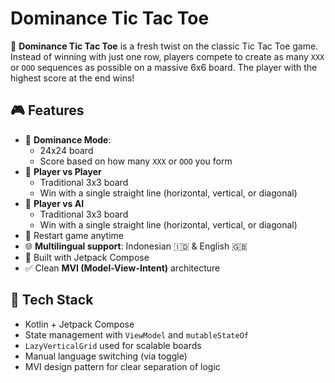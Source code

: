 # Dominance Tic Tac Toe

🧠 **Dominance Tic Tac Toe** is a fresh twist on the classic Tic Tac Toe game. Instead of winning with just one row, players compete to create as many `XXX` or `OOO` sequences as possible on a massive 6x6 board. The player with the highest score at the end wins!

## 🎮 Features

- 🔲 **Dominance Mode**:
  - 24x24 board
  - Score based on how many `XXX` or `OOO` you form  
- 🤝 **Player vs Player**
  - Traditional 3x3 board
  - Win with a single straight line (horizontal, vertical, or diagonal)
- 🧠 **Player vs AI**
  - Traditional 3x3 board
  - Win with a single straight line (horizontal, vertical, or diagonal)
- 🔄 Restart game anytime
- 🌐 **Multilingual support**: Indonesian 🇮🇩 & English 🇬🇧
- 🎨 Built with Jetpack Compose
- ✅ Clean **MVI (Model-View-Intent)** architecture

## 🧱 Tech Stack

- Kotlin + Jetpack Compose
- State management with `ViewModel` and `mutableStateOf`
- `LazyVerticalGrid` used for scalable boards
- Manual language switching (via toggle)
- MVI design pattern for clear separation of logic
